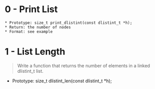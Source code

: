 # 0 - Print List
``` write a function that prints all the elements of a dlistint_t list.
* Prototype: size_t print_dlistint(const dlistint_t *h);
* Return: the number of nodes
* Format: see example
```

# 1 - List Length
> Write a function that returns the number of elements in a linked dlistint_t list.
+ Prototype: size_t dlistint_len(const dlistint_t *h);

